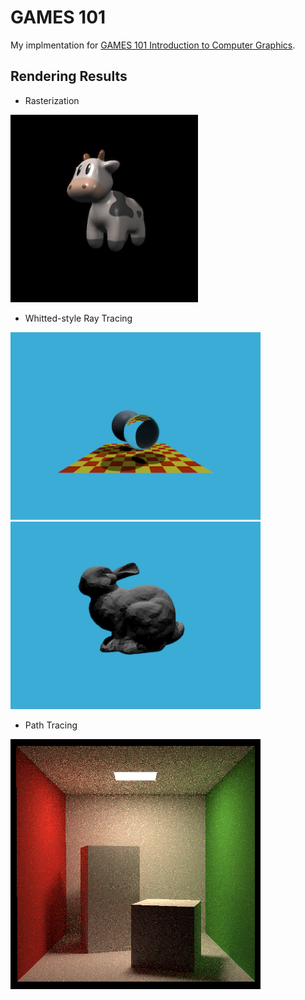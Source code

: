 # GAMES 101

My implmentation for [GAMES 101 Introduction to Computer Graphics](https://sites.cs.ucsb.edu/~lingqi/teaching/games101.html).


## Rendering Results

- Rasterization

<img src="imgs/pa3.png" alt="alt text" width="300">

- Whitted-style Ray Tracing

<img src="imgs/pa5.png" alt="alt text" height="300"> <img src="imgs/pa6.png" alt="alt text" height="300">


- Path Tracing

<img src="imgs/pa7.png" alt="alt text" height="400">
